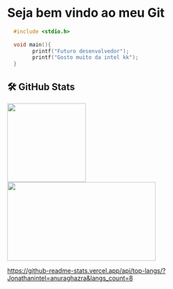 # Seja bem vindo ao meu Git
```C
  #include <stdio.h>
  
  void main(){
        printf("Futuro desenvolvedor");
        printf("Gosto muito da intel kk");
  }
```
## 🛠️ GitHub Stats
<div>
  <a href="https://github.com/Jonathanintel">
  <img height="180em" src="https://github-readme-stats-eight-theta.vercel.app/api?username=Jonathanintel&show_icons=true&theme=tokyonight&include_all_commits=true&count_private=true"/>
  <img height="180em" width="340em" src="https://github-readme-stats-eight-theta.vercel.app/api/top-langs/?username=Jonathanintel&layout=compact&langs_count=8&theme=tokyonight"/>
    
   https://github-readme-stats.vercel.app/api/top-langs/?Jonathanintel=anuraghazra&langs_count=8
<div>
